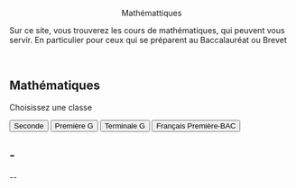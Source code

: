 <html>
 <head><title>Mathématiques</title>
    <meta charset="utf-8"/>
    <link href="style.css" rel="stylesheet" type="text/css"/>
    <meta name="viewport" content="width=device-width, initial-scale=1">
    <link rel="stylesheet" href="https://www.w3schools.com/w3css/4/w3.css">
 </head>
 <body>
 <center><p id="para2">Mathémattiques</p></center>
 <p id="para3">Sur ce site, vous trouverez les cours de mathématiques, qui peuvent vous servir. En particulier pour ceux qui se préparent au Baccalauréat ou Brevet</p>
 <br>
<div class="w3-container">
  <h2>Mathématiques </h2>
  <p>Choisissez une classe</p>
</div>

<div class="w3-bar w3-black">
  <button class="w3-bar-item w3-button" onclick="openCity('Seconde ')">Seconde</button>
  <button class="w3-bar-item w3-button" onclick="openCity('Première')">Première G</button>
  <button class="w3-bar-item w3-button" onclick="openCity('Terminale')">Terminale G</button>
  <button class="w3-bar-item w3-button" onclick="openCity('Français')">Français Première-BAC</button>
</div>

<div id="Seconde" class="w3-container city">
    <h2>-</h2>
    <p>--</p> 
</div>

<div id="Premère" class="w3-container city" style="display:none">
  <h2>-</h2>
  <p>--</p> 
</div>

<div id="Terminale" class="w3-container city" style="display:none">
 <h2>Equations différentielles</h2>
    <ul>
      <li><a href="mat/equadif.pdf" dowload=""><h2>Cours-Equations differentielles</h2></a></li>
      <li><a href="TD.pdf" dowload=""><h2>TD-Equations differentielles</h2></a></li>
      <li><a href="TD-correction.pdf" dowload=""><h2>Correction-Equations differentielles</h2></a></li>
   </ul>
  <p></p>
</div>

<div id="Français" class="w3-container city" style="display:none">
  <h1>Français- Première - BAC<h1>
    <h2>- Programme officiel- Français pour  2024-2025</h2>
    <br><a href="2024-2025.pdf" dowload=""><h2>Les œuvres au programme</h2></a>
    <br>
    <h2>Arthur RIMBAUD, <i>Cahier de Douai</i></h2>
    <br><a href="Rimbaud-Cahier_de_Douai.pdf" dowload=""><h2>Présentation de l'œuvre-1</h2></a>
    <p>--</p> 
    <h2>Sujets de dissertation</h2>
    <br><a href="Sujet_de_dissertation.pdf" dowload=""><h2>Présentation de l'œuvre-1</h2></a>
</div>



 
<script>
function openCity(cityName) {
  var i;
  var x = document.getElementsByClassName("city");
  for (i = 0; i < x.length; i++) {
    x[i].style.display = "none";  
  }
  document.getElementById(cityName).style.display = "block";  
}
</script>

</body>
</html>